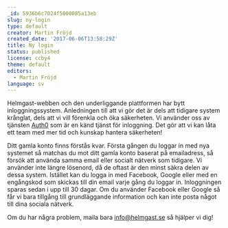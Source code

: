 ```yaml
---
_id: 5936b6c7024f5000085a13eb
slug: ny-login
type: default
creator: Martin Fröjd
created_date: '2017-06-06T13:58:29Z'
title: Ny login
status: published
license: ccby4
theme: default
editors:
  - Martin Fröjd
language: sv
---
```

Helmgast-webben och den underliggande plattformen har bytt inloggningssystem. Anledningen till att vi gör det är dels att tidigare system krånglat, dels att vi vill förenkla och öka säkerheten. Vi använder oss av tjänsten [Auth0](https://auth0.com/) som är en känd tjänst för inloggning. Det gör att vi kan låta ett team med mer tid och kunskap hantera säkerheten!

Ditt gamla konto finns förstås kvar. Första gången du loggar in med nya systemet så matchas du mot ditt gamla konto baserat på emailadress, så försök att använda samma email eller socialt nätverk som tidigare. Vi använder inte längre lösenord, då de oftast är den minst säkra delen av dessa system. Istället kan du logga in med Facebook, Google eller med en engångskod som skickas till din email varje gång du loggar in. Inloggningen sparas sedan i upp till 30 dagar. Om du använder Facebook eller Google så får vi bara tillgång till grundläggande information och kan inte posta något till dina sociala nätverk.

Om du har några problem, maila bara info@helmgast.se så hjälper vi dig!
